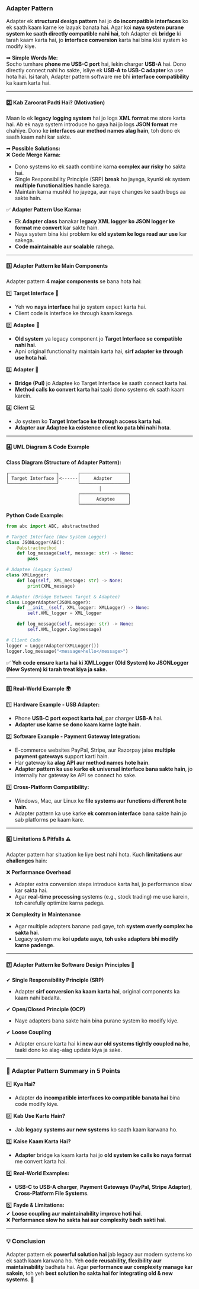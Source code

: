 ### Adapter Pattern
Adapter ek **structural design pattern** hai jo **do incompatible interfaces** ko ek saath kaam karne ke laayak banata hai. Agar koi **naya system purane system ke saath directly compatible nahi hai**, toh Adapter ek **bridge** ki tarah kaam karta hai, jo **interface conversion** karta hai bina kisi system ko modify kiye.  

➡ **Simple Words Me:**  
Socho tumhare **phone me USB-C port** hai, lekin charger **USB-A** hai. Dono directly connect nahi ho sakte, isliye ek **USB-A to USB-C adapter** ka use hota hai. Isi tarah, Adapter pattern software me bhi **interface compatibility** ka kaam karta hai.  

---

#### **2️⃣ Kab Zaroorat Padti Hai? (Motivation)**  
Maan lo ek **legacy logging system** hai jo logs **XML format** me store karta hai. Ab ek naya system introduce ho gaya hai jo logs **JSON format** me chahiye. Dono ke **interfaces aur method names alag hain**, toh dono ek saath kaam nahi kar sakte.  

➡ **Possible Solutions:**  
❌ **Code Merge Karna:**  
- Dono systems ko ek saath combine karna **complex aur risky** ho sakta hai.  
- Single Responsibility Principle (SRP) **break** ho jayega, kyunki ek system **multiple functionalities** handle karega.  
- Maintain karna mushkil ho jayega, aur naye changes ke saath bugs aa sakte hain.  

✅ **Adapter Pattern Use Karna:**  
- Ek **Adapter class** banakar **legacy XML logger ko JSON logger ke format me convert** kar sakte hain.  
- Naya system bina kisi problem ke **old system ke logs read aur use** kar sakega.  
- **Code maintainable aur scalable** rahega.  

---

#### **3️⃣ Adapter Pattern ke Main Components**  
Adapter pattern **4 major components** se bana hota hai:  

1️⃣ **Target Interface** 🎯  
   - Yeh wo **naya interface** hai jo system expect karta hai.  
   - Client code is interface ke through kaam karega.  

2️⃣ **Adaptee** 🔄  
   - **Old system** ya legacy component jo **Target Interface se compatible nahi hai**.  
   - Apni original functionality maintain karta hai, **sirf adapter ke through use hota hai**.  

3️⃣ **Adapter** 🔌  
   - **Bridge (Pul)** jo Adaptee ko Target Interface ke saath connect karta hai.  
   - **Method calls ko convert karta hai** taaki dono systems ek saath kaam karein.  

4️⃣ **Client** 💻  
   - Jo system ko **Target Interface ke through access karta hai**.  
   - **Adapter aur Adaptee ka existence client ko pata bhi nahi hota**.  

---

#### **4️⃣ UML Diagram & Code Example**  

**Class Diagram (Structure of Adapter Pattern):**  

```
┌──────────────────┐       ┌──────────────────┐
│ Target Interface │<------│     Adapter      │
└──────────────────┘       └──────────────────┘
                                   │
                           ┌──────────────────┐
                           │      Adaptee     │
                           └──────────────────┘
```

**Python Code Example:**  
```python
from abc import ABC, abstractmethod

# Target Interface (New System Logger)
class JSONLogger(ABC):
    @abstractmethod
    def log_message(self, message: str) -> None:
        pass

# Adaptee (Legacy System)
class XMLLogger:
    def log(self, XML_message: str) -> None:
        print(XML_message)

# Adapter (Bridge Between Target & Adaptee)
class LoggerAdapter(JSONLogger):
    def __init__(self, XML_logger: XMLLogger) -> None:
        self.XML_logger = XML_logger

    def log_message(self, message: str) -> None:
        self.XML_logger.log(message)

# Client Code
logger = LoggerAdapter(XMLLogger())
logger.log_message("<message>hello</message>")  
```
✅ **Yeh code ensure karta hai ki XMLLogger (Old System) ko JSONLogger (New System) ki tarah treat kiya ja sake.**  

---

#### **5️⃣ Real-World Example** 🌍  

1️⃣ **Hardware Example - USB Adapter:**  
   - Phone **USB-C port expect karta hai**, par charger **USB-A** hai.  
   - **Adapter use karne se dono kaam karne lagte hain.**  
   
2️⃣ **Software Example - Payment Gateway Integration:**  
   - E-commerce websites PayPal, Stripe, aur Razorpay jaise **multiple payment gateways** support karti hain.  
   - Har gateway ka **alag API aur method names hote hain**.  
   - **Adapter pattern ka use karke ek universal interface bana sakte hain**, jo internally har gateway ke API se connect ho sake.  

3️⃣ **Cross-Platform Compatibility:**  
   - Windows, Mac, aur Linux ke **file systems aur functions different hote hain**.  
   - Adapter pattern ka use karke **ek common interface** bana sakte hain jo sab platforms pe kaam kare.  

---

#### **6️⃣ Limitations & Pitfalls** ⚠  
Adapter pattern har situation ke liye best nahi hota. Kuch **limitations aur challenges** hain:  

❌ **Performance Overhead**  
   - Adapter extra conversion steps introduce karta hai, jo performance slow kar sakta hai.  
   - Agar **real-time processing** systems (e.g., stock trading) me use karein, toh carefully optimize karna padega.  

❌ **Complexity in Maintenance**  
   - Agar multiple adapters banane pad gaye, toh **system overly complex ho sakta hai**.  
   - Legacy system me **koi update aaye, toh uske adapters bhi modify karne padenge**.  

---

#### **7️⃣ Adapter Pattern ke Software Design Principles** 🎯  

✔ **Single Responsibility Principle (SRP)**  
   - Adapter **sirf conversion ka kaam karta hai**, original components ka kaam nahi badalta.  

✔ **Open/Closed Principle (OCP)**  
   - Naye adapters bana sakte hain bina purane system ko modify kiye.  

✔ **Loose Coupling**  
   - Adapter ensure karta hai ki **new aur old systems tightly coupled na ho**, taaki dono ko alag-alag update kiya ja sake.  

---

### **🔹 Adapter Pattern Summary in 5 Points**  

1️⃣ **Kya Hai?**  
   - Adapter **do incompatible interfaces ko compatible banata hai** bina code modify kiye.  

2️⃣ **Kab Use Karte Hain?**  
   - Jab **legacy systems aur new systems** ko saath kaam karwana ho.  

3️⃣ **Kaise Kaam Karta Hai?**  
   - **Adapter** bridge ka kaam karta hai jo **old system ke calls ko naya format** me convert karta hai.  

4️⃣ **Real-World Examples:**  
   - **USB-C to USB-A charger**, **Payment Gateways (PayPal, Stripe Adapter)**, **Cross-Platform File Systems**.  

5️⃣ **Fayde & Limitations:**  
   ✔ **Loose coupling aur maintainability improve hoti hai**.  
   ❌ **Performance slow ho sakta hai aur complexity badh sakti hai**.  

---

### **💡 Conclusion**  
Adapter pattern ek **powerful solution hai** jab legacy aur modern systems ko ek saath kaam karwana ho. Yeh **code reusability, flexibility aur maintainability** badhata hai. Agar **performance aur complexity manage kar sakein**, toh yeh **best solution ho sakta hai for integrating old & new systems**. 🚀
